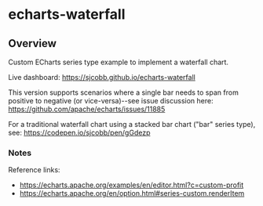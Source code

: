 # echarts-waterfall

## Overview

Custom ECharts series type example to implement a waterfall chart.

Live dashboard: https://sjcobb.github.io/echarts-waterfall

This version supports scenarios where a single bar needs to span from positive to negative (or vice-versa)--see issue discussion here: 
https://github.com/apache/echarts/issues/11885

For a traditional waterfall chart using a stacked bar chart ("bar" series type), see:
https://codepen.io/sjcobb/pen/gGdezp

### Notes

Reference links:
- https://echarts.apache.org/examples/en/editor.html?c=custom-profit
- https://echarts.apache.org/en/option.html#series-custom.renderItem
